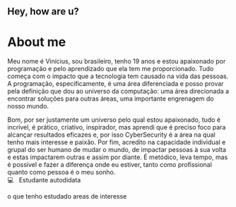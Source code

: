 ## Hey, how are u?
  
  # About me
  Meu nome é Vinícius, sou brasileiro, tenho 19 anos e estou apaixonado por programação e pelo aprendizado que ela tem me proporcionado. Tudo começa com o impacto que a tecnologia tem causado na vida das pessoas. A programação, especificamente, é uma área diferenciada e posso provar pela definição que dou ao universo da computação: uma área direcionada a encontrar soluções para outras áreas, uma importante engrenagem do nosso mundo.
  
  Bom, por ser justamente um universo pelo qual estou apaixonado, tudo é incrível, é prático, criativo, inspirador, mas aprendi que é preciso foco para alcançar resultados eficazes e, por isso CyberSecurity é a área na qual tenho mais interesse e paixão.
  Por fim, acredito na capacidade individual e grupal do ser humano de mudar o mundo, de impactar pessoas à sua volta e estas impactarem outras e assim por diante. É metódico, leva tempo, mas é possível e fazer a diferença onde eu estiver, tanto como profissional quanto como pessoa é o meu sonho.    
   :computer:   &nbsp; Estudante autodidata
  
  o que tenho estudado
  areas de interesse
